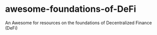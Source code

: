 # awesome-foundations-of-DeFi
An Awesome for resources on the foundations of Decentralized Finance (DeFi)
